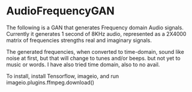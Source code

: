 # AudioFrequencyGAN
The following is a GAN that generates Frequency domain Audio signals. Currently it generates 1 second of 8KHz audio, represented as a 2X4000 matrix of frequencies strengths real and imaginary signals.

The generated frequencies, when converted to time-domain, sound like noise at first, but that will change to tunes and/or beeps. but not yet to music or words. I have also tried time domain, also to no avail.

To install, install Tensorflow, imageio, and run imageio.plugins.ffmpeg.download()
